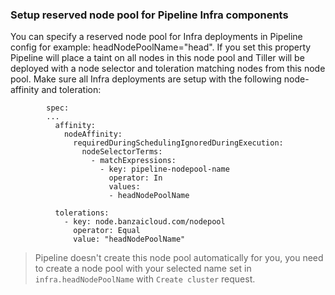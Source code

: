 ### Setup reserved node pool for Pipeline Infra components 

You can specify a reserved node pool for Infra deployments in Pipeline config for example: headNodePoolName="head". 
If you set this property Pipeline will place a taint on all nodes in this node pool and Tiller will be deployed with
a node selector and toleration matching nodes from this node pool. 
Make sure all Infra deployments are setup with the following node-affinity and toleration:


```
        spec:
        ...
          affinity:
            nodeAffinity:
              requiredDuringSchedulingIgnoredDuringExecution:
                nodeSelectorTerms:
                  - matchExpressions:
                    - key: pipeline-nodepool-name
                      operator: In
                      values:
                      - headNodePoolName
                      
          tolerations:
            - key: node.banzaicloud.com/nodepool
              operator: Equal
              value: "headNodePoolName"
```

> Pipeline doesn't create this node pool automatically for you, you need to create a node pool with your selected name set in `infra.headNodePoolName` with `Create cluster` request. 
